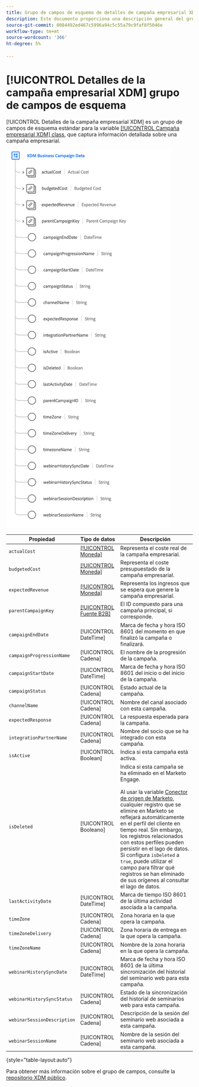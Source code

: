```yaml
---
title: Grupo de campos de esquema de detalles de campaña empresarial XDM
description: Este documento proporciona una descripción general del grupo de campos de esquema Detalles de la campaña empresarial XDM.
source-git-commit: 0084492ed467c5996a94c5c55a79c9faf8f5046e
workflow-type: tm+mt
source-wordcount: '366'
ht-degree: 5%

---
```


# [!UICONTROL Detalles de la campaña empresarial XDM] grupo de campos de esquema

[!UICONTROL Detalles de la campaña empresarial XDM] es un grupo de campos de esquema estándar para la variable [[!UICONTROL Campaña empresarial XDM] class](../../classes/b2b/business-campaign.md), que captura información detallada sobre una campaña empresarial.

![La estructura del grupo de campos Detalles de la campaña empresarial XDM tal como aparece en la interfaz de usuario](../../images/field-groups/b2b/business-campaign-details.png)

| Propiedad | Tipo de datos | Descripción |
| --- | --- | --- |
| `actualCost` | [[!UICONTROL Moneda]](../../data-types/currency.md) | Representa el coste real de la campaña empresarial. |
| `budgetedCost` | [[!UICONTROL Moneda]](../../data-types/currency.md) | Representa el coste presupuestado de la campaña empresarial. |
| `expectedRevenue` | [[!UICONTROL Moneda]](../../data-types/currency.md) | Representa los ingresos que se espera que genere la campaña empresarial. |
| `parentCampaignKey` | [[!UICONTROL Fuente B2B]](../../data-types/b2b-source.md) | El ID compuesto para una campaña principal, si corresponde. |
| `campaignEndDate` | [!UICONTROL DateTime] | Marca de fecha y hora ISO 8601 del momento en que finalizó la campaña o finalizará. |
| `campaignProgressionName` | [!UICONTROL Cadena] | El nombre de la progresión de la campaña. |
| `campaignStartDate` | [!UICONTROL DateTime] | Marca de fecha y hora ISO 8601 del inicio o del inicio de la campaña. |
| `campaignStatus` | [!UICONTROL Cadena] | Estado actual de la campaña. |
| `channelName` | [!UICONTROL Cadena] | Nombre del canal asociado con esta campaña. |
| `expectedResponse` | [!UICONTROL Cadena] | La respuesta esperada para la campaña. |
| `integrationPartnerName` | [!UICONTROL Cadena] | Nombre del socio que se ha integrado con esta campaña. |
| `isActive` | [!UICONTROL Boolean] | Indica si esta campaña está activa. |
| `isDeleted` | [!UICONTROL Booleano] | Indica si esta campaña se ha eliminado en el Marketo Engage.<br><br>Al usar la variable [Conector de origen de Marketo](../../../sources/connectors/adobe-applications/marketo/marketo.md), cualquier registro que se elimine en Marketo se reflejará automáticamente en el perfil del cliente en tiempo real. Sin embargo, los registros relacionados con estos perfiles pueden persistir en el lago de datos. Si configura `isDeleted` a `true`, puede utilizar el campo para filtrar qué registros se han eliminado de sus orígenes al consultar el lago de datos. |
| `lastActivityDate` | [!UICONTROL DateTime] | Marca de tiempo ISO 8601 de la última actividad asociada a la campaña. |
| `timeZone` | [!UICONTROL Cadena] | Zona horaria en la que opera la campaña. |
| `timeZoneDelivery` | [!UICONTROL Cadena] | Zona horaria de entrega en la que opera la campaña. |
| `timeZoneName` | [!UICONTROL Cadena] | Nombre de la zona horaria en la que opera la campaña. |
| `webinarHistorySyncDate` | [!UICONTROL DateTime] | Marca de fecha y hora ISO 8601 de la última sincronización del historial del seminario web para esta campaña. |
| `webinarHistorySyncStatus` | [!UICONTROL Cadena] | Estado de la sincronización del historial de seminarios web para esta campaña. |
| `webinarSessionDescription` | [!UICONTROL Cadena] | Descripción de la sesión del seminario web asociada a esta campaña. |
| `webinarSessionName` | [!UICONTROL Cadena] | Nombre de la sesión del seminario web asociada a esta campaña. |

{style=&quot;table-layout:auto&quot;}

Para obtener más información sobre el grupo de campos, consulte la [repositorio XDM público](https://github.com/adobe/xdm/blob/master/components/fieldgroups/campaign/campaign-details.schema.json).
